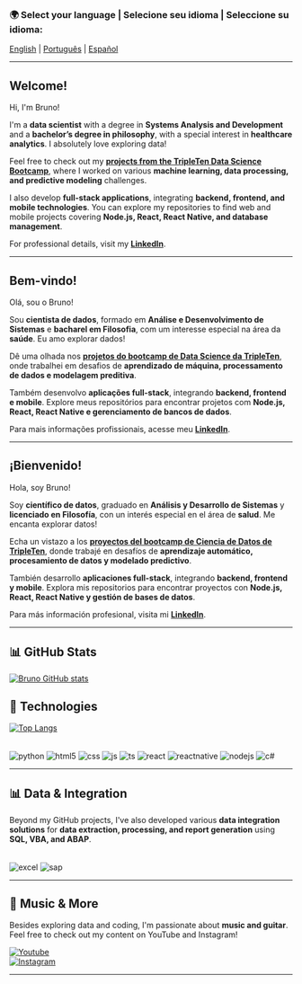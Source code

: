 ### 🌍 Select your language | Selecione seu idioma | Seleccione su idioma:
[English](#welcome) | [Português](#bem-vindo) | [Español](#bienvenido)  

---

## <a name="welcome"></a>Welcome!  

Hi, I'm Bruno!  

I'm a **data scientist** with a degree in **Systems Analysis and Development** and a **bachelor’s degree in philosophy**, with a special interest in **healthcare analytics**. I absolutely love exploring data!  

Feel free to check out my **[projects from the TripleTen Data Science Bootcamp](https://github.com/Bruno-LSo/Data-Science-Bootcamp---All-My-Projects---TripleTen.git)**, where I worked on various **machine learning, data processing, and predictive modeling** challenges.  

I also develop **full-stack applications**, integrating **backend, frontend, and mobile technologies**. You can explore my repositories to find web and mobile projects covering **Node.js, React, React Native, and database management**.  

For professional details, visit my **[LinkedIn](https://www.linkedin.com/in/bruno-lima-9407252ba/)**.  

---

## <a name="bem-vindo"></a>Bem-vindo!  

Olá, sou o Bruno!  

Sou **cientista de dados**, formado em **Análise e Desenvolvimento de Sistemas** e **bacharel em Filosofia**, com um interesse especial na área da **saúde**. Eu amo explorar dados!  

Dê uma olhada nos **[projetos do bootcamp de Data Science da TripleTen](https://github.com/Bruno-LSo/Data-Science-Bootcamp---All-My-Projects---TripleTen.git)**, onde trabalhei em desafios de **aprendizado de máquina, processamento de dados e modelagem preditiva**.  

Também desenvolvo **aplicações full-stack**, integrando **backend, frontend e mobile**. Explore meus repositórios para encontrar projetos com **Node.js, React, React Native e gerenciamento de bancos de dados**.  

Para mais informações profissionais, acesse meu **[LinkedIn](https://www.linkedin.com/in/bruno-lima-9407252ba/)**.  

---

## <a name="bienvenido"></a>¡Bienvenido!  

Hola, soy Bruno!  

Soy **científico de datos**, graduado en **Análisis y Desarrollo de Sistemas** y **licenciado en Filosofía**, con un interés especial en el área de **salud**. Me encanta explorar datos!  

Echa un vistazo a los **[proyectos del bootcamp de Ciencia de Datos de TripleTen](https://github.com/Bruno-LSo/Data-Science-Bootcamp---All-My-Projects---TripleTen.git)**, donde trabajé en desafíos de **aprendizaje automático, procesamiento de datos y modelado predictivo**.  

También desarrollo **aplicaciones full-stack**, integrando **backend, frontend y mobile**. Explora mis repositorios para encontrar proyectos con **Node.js, React, React Native y gestión de bases de datos**.  

Para más información profesional, visita mi **[LinkedIn](https://www.linkedin.com/in/bruno-lima-9407252ba/)**.  

---

## 📊 GitHub Stats  

[![Bruno GitHub stats](https://github-readme-stats.vercel.app/api?username=Bruno-LSo&show_icons=true&theme=dracula)](https://github.com/Bruno-LSo)  

## 🚀 Technologies  

[![Top Langs](https://github-readme-stats.vercel.app/api/top-langs/?username=Bruno-LSo)](https://github.com/Bruno-LSo/github-readme-stats)  

<div style="display: inline_block"><br/>
    <img align="center" alt="python" src="https://img.shields.io/badge/Python-3776AB?style=for-the-badge&logo=python&logoColor=white" />
    <img align="center" alt="html5" src="https://img.shields.io/badge/HTML5-E34F26?style=for-the-badge&logo=html5&logoColor=white" />
    <img align="center" alt="css" src="https://img.shields.io/badge/CSS3-1572B6?style=for-the-badge&logo=css3&logoColor=white" />
    <img align="center" alt="js" src="https://img.shields.io/badge/JavaScript-F7DF1E?style=for-the-badge&logo=javascript&logoColor=black" />
    <img align="center" alt="ts" src="https://img.shields.io/badge/TypeScript-007ACC?style=for-the-badge&logo=typescript&logoColor=white" />
    <img align="center" alt="react" src="https://img.shields.io/badge/React-20232A?style=for-the-badge&logo=react&logoColor=61DAFB" />
    <img align="center" alt="reactnative" src="https://img.shields.io/badge/React_Native-20232A?style=for-the-badge&logo=react&logoColor=61DAFB" />
    <img align="center" alt="nodejs" src="https://img.shields.io/badge/Node.js-43853D?style=for-the-badge&logo=node.js&logoColor=white" />
    <img align="center" alt="c#" src="https://img.shields.io/badge/C%23-239120?style=for-the-badge&logo=c-sharp&logoColor=white" />
</div>  

---

## 📊 Data & Integration  

Beyond my GitHub projects, I've also developed various **data integration solutions** for **data extraction, processing, and report generation** using **SQL, VBA, and ABAP**.  

<div style="display: inline_block"><br/>
    <img align="center" alt="excel" src="https://img.shields.io/badge/Microsoft_Excel-217346?style=for-the-badge&logo=microsoft-excel&logoColor=white" />
    <img align="center" alt="sap" src="https://img.shields.io/badge/SAP-0FAAFF?style=for-the-badge&logo=sap&logoColor=white" />
</div>  

---

## 🎸 Music & More  

Besides exploring data and coding, I'm passionate about **music and guitar**. Feel free to check out my content on YouTube and Instagram!  

[![Youtube](https://img.shields.io/badge/YouTube-FF0000?style=for-the-badge&logo=youtube&logoColor=white)](https://www.youtube.com/@BrunoLima88)  
[![Instagram](https://img.shields.io/badge/Instagram-E4405F?style=for-the-badge&logo=instagram&logoColor=white)](https://www.instagram.com/bls_music/)  

---
